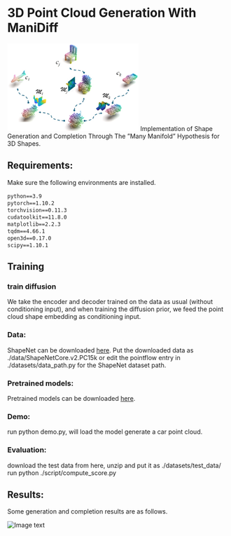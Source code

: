 # 3D Point Cloud Generation With ManiDiff
<img src="manidiff/fig1.png" alt="Image text" width="300" height="200"/>
Implementation of Shape Generation and Completion Through The ”Many Manifold” Hypothesis for 3D Shapes.

## Requirements:
Make sure the following environments are installed.
    
    python==3.9
    pytorch==1.10.2
    torchvision==0.11.3
    cudatoolkit==11.8.0
    matplotlib==2.2.3
    tqdm==4.66.1
    open3d==0.17.0
    scipy==1.10.1

## Training


### train diffusion 
We take the encoder and decoder trained on the data as usual (without conditioning input), and when training the diffusion prior, we feed the point cloud shape embedding as conditioning input.


### Data:
ShapeNet can be downloaded [here](https://shapenet.org/).
Put the downloaded data as ./data/ShapeNetCore.v2.PC15k or edit the pointflow entry in ./datasets/data_path.py for the ShapeNet dataset path.

### Pretrained models:
Pretrained models can be downloaded [here]().

### Demo:
run python demo.py, will load the model generate a car point cloud. 

### Evaluation:
download the test data from here, unzip and put it as ./datasets/test_data/
run python ./script/compute_score.py 

## Results:
Some generation and completion results are as follows.

<img src="manidiff/result.png" alt="Image text" width="600" height="800">
